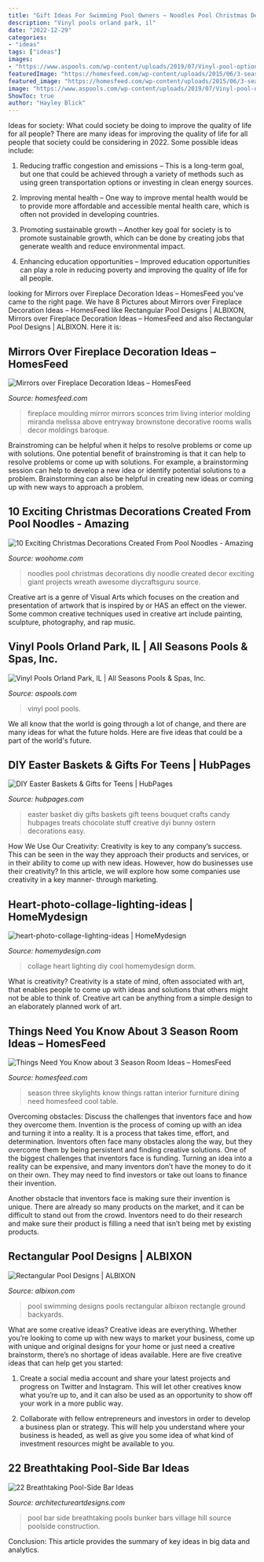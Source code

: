 ```yaml
---
title: "Gift Ideas For Swimming Pool Owners ~ Noodles Pool Christmas Decorations Diy Noodle Created Decor Exciting Giant Projects Wreath Awesome Diycraftsguru Source"
description: "Vinyl pools orland park, il"
date: "2022-12-29"
categories:
- "ideas"
tags: ["ideas"]
images:
- "https://www.aspools.com/wp-content/uploads/2019/07/Vinyl-pool-options.jpg"
featuredImage: "https://homesfeed.com/wp-content/uploads/2015/06/3-season-room-with-skylight-feature-a-comfy-single-sofa-with-rattan-table-a-rattan-chair-a-traditional-wood-dining-furniture-with-blue-table-cloth.jpg"
featured_image: "https://homesfeed.com/wp-content/uploads/2015/06/3-season-room-with-skylight-feature-a-comfy-single-sofa-with-rattan-table-a-rattan-chair-a-traditional-wood-dining-furniture-with-blue-table-cloth.jpg"
image: "https://www.aspools.com/wp-content/uploads/2019/07/Vinyl-pool-options.jpg"
ShowToc: true
author: "Hayley Blick"
---
```



Ideas for society: What could society be doing to improve the quality of life for all people?
There are many ideas for improving the quality of life for all people that society could be considering in 2022. Some possible ideas include: 
1. Reducing traffic congestion and emissions – This is a long-term goal, but one that could be achieved through a variety of methods such as using green transportation options or investing in clean energy sources. 

2. Improving mental health – One way to improve mental health would be to provide more affordable and accessible mental health care, which is often not provided in developing countries. 

3. Promoting sustainable growth – Another key goal for society is to promote sustainable growth, which can be done by creating jobs that generate wealth and reduce environmental impact. 

4. Enhancing education opportunities – Improved education opportunities can play a role in reducing poverty and improving the quality of life for all people. 


	

		
looking for Mirrors over Fireplace Decoration Ideas – HomesFeed you've came to the right page. We have 8 Pictures about Mirrors over Fireplace Decoration Ideas – HomesFeed like Rectangular Pool Designs | ALBIXON, Mirrors over Fireplace Decoration Ideas – HomesFeed and also Rectangular Pool Designs | ALBIXON. Here it is:
		
    
## Mirrors Over Fireplace Decoration Ideas – HomesFeed

<img loading=lazy src="http://homesfeed.com/wp-content/uploads/2015/10/Classic-white-framed-mirror-over-classic-mantled-fireplace-in-white-beautiful-white-pendant-lamp-a-pair-of-small-white-wall-lamps-.jpg" onerror="this.onerror=null;this.src='https://tse4.mm.bing.net/th?id=OIP.Cas81cV6j4v1PPDZoBv3UAHaK8&amp;pid=15.1';" alt="Mirrors over Fireplace Decoration Ideas – HomesFeed">

_Source: homesfeed.com_

>fireplace moulding mirror mirrors sconces trim living interior molding miranda melissa above entryway brownstone decorative rooms walls decor moldings baroque. 

	

Brainstroming can be helpful when it helps to resolve problems or come up with solutions.
One potential benefit of brainstroming is that it can help to resolve problems or come up with solutions. For example, a brainstorming session can help to develop a new idea or identify potential solutions to a problem. Brainstorming can also be helpful in creating new ideas or coming up with new ways to approach a problem.

    
## 10 Exciting Christmas Decorations Created From Pool Noodles - Amazing

<img loading=lazy src="http://www.woohome.com/wp-content/uploads/2017/11/pool-noodle-projects-for-christmas-6.jpg" onerror="this.onerror=null;this.src='https://tse3.mm.bing.net/th?id=OIP.rQv9TzwXX-r9vxGp-gjxdwHaT5&amp;pid=15.1';" alt="10 Exciting Christmas Decorations Created From Pool Noodles - Amazing">

_Source: woohome.com_

>noodles pool christmas decorations diy noodle created decor exciting giant projects wreath awesome diycraftsguru source. 

	

Creative art is a genre of Visual Arts which focuses on the creation and presentation of artwork that is inspired by or HAS an effect on the viewer. Some common creative techniques used in creative art include painting, sculpture, photography, and rap music.

    
## Vinyl Pools Orland Park, IL | All Seasons Pools &amp; Spas, Inc.

<img loading=lazy src="https://www.aspools.com/wp-content/uploads/2019/07/Vinyl-pool-options.jpg" onerror="this.onerror=null;this.src='https://tse2.mm.bing.net/th?id=OIP.KCTfIaciISBK5iw_OyUlPAHaE5&amp;pid=15.1';" alt="Vinyl Pools Orland Park, IL | All Seasons Pools &amp; Spas, Inc.">

_Source: aspools.com_

>vinyl pool pools. 

	

We all know that the world is going through a lot of change, and there are many ideas for what the future holds. Here are five ideas that could be a part of the world's future.

    
## DIY Easter Baskets &amp; Gifts For Teens | HubPages

<img loading=lazy src="https://usercontent2.hubstatic.com/12909881_f520.jpg" onerror="this.onerror=null;this.src='https://tse4.mm.bing.net/th?id=OIP.Qzp6-FHPMdgul_LQz7Y9GgHaNJ&amp;pid=15.1';" alt="DIY Easter Baskets &amp; Gifts for Teens | HubPages">

_Source: hubpages.com_

>easter basket diy gifts baskets gift teens bouquet crafts candy hubpages treats chocolate stuff creative dyi bunny ostern decorations easy. 

	

How We Use Our Creativity:
Creativity is key to any company’s success. This can be seen in the way they approach their products and services, or in their ability to come up with new ideas. However, how do businesses use their creativity? In this article, we will explore how some companies use creativity in a key manner- through marketing.

    
## Heart-photo-collage-lighting-ideas | HomeMydesign

<img loading=lazy src="https://homemydesign.com/wp-content/uploads/2016/04/heart-photo-collage-lighting-ideas.jpg" onerror="this.onerror=null;this.src='https://tse4.mm.bing.net/th?id=OIP.vSbvZE1IuBuC2vJlklFS7QHaHa&amp;pid=15.1';" alt="heart-photo-collage-lighting-ideas | HomeMydesign">

_Source: homemydesign.com_

>collage heart lighting diy cool homemydesign dorm. 

	

What is creativity?
Creativity is a state of mind, often associated with art, that enables people to come up with ideas and solutions that others might not be able to think of. Creative art can be anything from a simple design to an elaborately planned work of art.

    
## Things Need You Know About 3 Season Room Ideas – HomesFeed

<img loading=lazy src="https://homesfeed.com/wp-content/uploads/2015/06/3-season-room-with-skylight-feature-a-comfy-single-sofa-with-rattan-table-a-rattan-chair-a-traditional-wood-dining-furniture-with-blue-table-cloth.jpg" onerror="this.onerror=null;this.src='https://tse3.mm.bing.net/th?id=OIP.XxOHqu4ESGmSM7TaJE9pZgAAAA&amp;pid=15.1';" alt="Things Need You Know about 3 Season Room Ideas – HomesFeed">

_Source: homesfeed.com_

>season three skylights know things rattan interior furniture dining need homesfeed cool table. 

	

Overcoming obstacles: Discuss the challenges that inventors face and how they overcome them.
Invention is the process of coming up with an idea and turning it into a reality. It is a process that takes time, effort, and determination. Inventors often face many obstacles along the way, but they overcome them by being persistent and finding creative solutions.
One of the biggest challenges that inventors face is funding. Turning an idea into a reality can be expensive, and many inventors don’t have the money to do it on their own. They may need to find investors or take out loans to finance their invention.

Another obstacle that inventors face is making sure their invention is unique. There are already so many products on the market, and it can be difficult to stand out from the crowd. Inventors need to do their research and make sure their product is filling a need that isn’t being met by existing products.

    
## Rectangular Pool Designs | ALBIXON

<img loading=lazy src="https://www.albixon.com/data/images/gallery/rectangular_pool_designs/rectangular-pool-view.jpg" onerror="this.onerror=null;this.src='https://tse3.mm.bing.net/th?id=OIP.SqoiY7oopofYSPB4UgZvHQHaFn&amp;pid=15.1';" alt="Rectangular Pool Designs | ALBIXON">

_Source: albixon.com_

>pool swimming designs pools rectangular albixon rectangle ground backyards. 

	

What are some creative ideas?
Creative ideas are everything. Whether you’re looking to come up with new ways to market your business, come up with unique and original designs for your home or just need a creative brainstorm, there’s no shortage of ideas available. Here are five creative ideas that can help get you started:
1. Create a social media account and share your latest projects and progress on Twitter and Instagram. This will let other creatives know what you’re up to, and it can also be used as an opportunity to show off your work in a more public way.

2. Collaborate with fellow entrepreneurs and investors in order to develop a business plan or strategy. This will help you understand where your business is headed, as well as give you some idea of what kind of investment resources might be available to you.


    
## 22 Breathtaking Pool-Side Bar Ideas

<img loading=lazy src="https://www.architectureartdesigns.com/wp-content/uploads/2013/06/downundapools._com-630x435.jpg" onerror="this.onerror=null;this.src='https://tse4.mm.bing.net/th?id=OIP.btEO6SLT_6skYhmHabZqRgHaFH&amp;pid=15.1';" alt="22 Breathtaking Pool-Side Bar Ideas">

_Source: architectureartdesigns.com_

>pool bar side breathtaking pools bunker bars village hill source poolside construction. 

	

Conclusion:
This article provides the summary of key ideas in big data and analytics.

